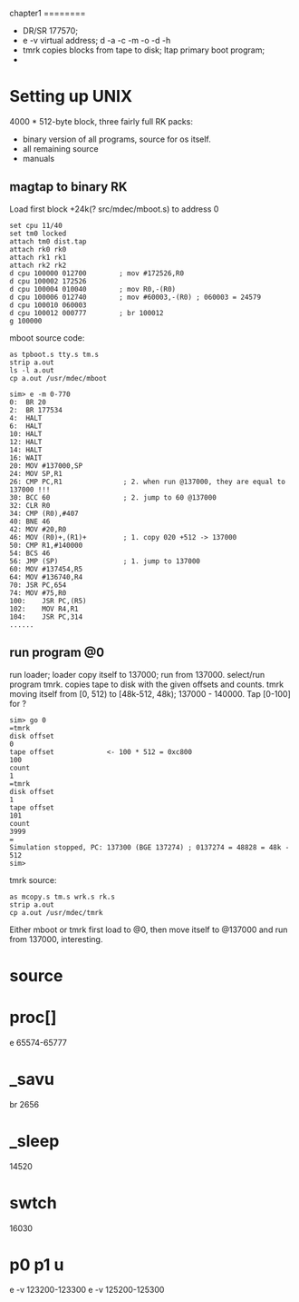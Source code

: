 
chapter1 ========
* DR/SR 177570; 
* e -v virtual address; d -a -c -m -o -d -h
* tmrk copies blocks from tape to disk; ltap primary boot program;
*  

Setting up UNIX
===============
4000 * 512-byte block, three fairly full RK packs:
* binary version of all programs, source for os itself.
* all remaining source
* manuals

## magtap to binary RK
Load first block +24k(? src/mdec/mboot.s) to address 0

	set cpu 11/40
	set tm0 locked
	attach tm0 dist.tap
	attach rk0 rk0
	attach rk1 rk1
	attach rk2 rk2
	d cpu 100000 012700        ; mov #172526,R0
	d cpu 100002 172526
	d cpu 100004 010040        ; mov R0,-(R0)
	d cpu 100006 012740        ; mov #60003,-(R0) ; 060003 = 24579
	d cpu 100010 060003
	d cpu 100012 000777        ; br 100012
	g 100000

mboot source code:

	as tpboot.s tty.s tm.s
	strip a.out
	ls -l a.out
	cp a.out /usr/mdec/mboot

	sim> e -m 0-770
	0:	BR 20
	2:	BR 177534
	4:	HALT
	6:	HALT
	10:	HALT
	12:	HALT
	14:	HALT
	16:	WAIT
	20:	MOV #137000,SP
	24:	MOV SP,R1
	26:	CMP PC,R1				; 2. when run @137000, they are equal to 137000 !!!
	30:	BCC 60					; 2. jump to 60 @137000
	32:	CLR R0
	34:	CMP (R0),#407
	40:	BNE 46
	42:	MOV #20,R0
	46:	MOV (R0)+,(R1)+			; 1. copy 020 +512 -> 137000
	50:	CMP R1,#140000
	54:	BCS 46
	56:	JMP (SP)				; 1. jump to 137000
	60:	MOV #137454,R5
	64:	MOV #136740,R4
	70:	JSR PC,654
	74:	MOV #75,R0
	100:	JSR PC,(R5)
	102:	MOV R4,R1
	104:	JSR PC,314
	......
	
## run program @0
run loader; loader copy itself to 137000; run from 137000. 
select/run program tmrk. copies tape to disk with the given offsets and counts.
tmrk moving itself from \[0, 512) to  \[48k-512, 48k); 137000 - 140000. 
Tap [0-100] for ?


	sim> go 0
	=tmrk
	disk offset
	0
	tape offset				<- 100 * 512 = 0xc800
	100
	count
	1
	=tmrk
	disk offset
	1
	tape offset
	101
	count
	3999
	=
	Simulation stopped, PC: 137300 (BGE 137274) ; 0137274 = 48828 = 48k - 512
	sim> 


tmrk source:

	as mcopy.s tm.s wrk.s rk.s
	strip a.out
	cp a.out /usr/mdec/tmrk


Either mboot or tmrk first load to @0, then move itself to @137000 and run from
137000, interesting.


source
=======
# proc[]
e 65574-65777

# _savu
br 2656

# _sleep
14520

# swtch
16030

# p0 p1 u
e -v 123200-123300
e -v 125200-125300
